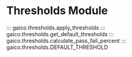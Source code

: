 # Thresholds Module

::: gaico.thresholds.apply_thresholds
::: gaico.thresholds.get_default_thresholds
::: gaico.thresholds.calculate_pass_fail_percent
::: gaico.thresholds.DEFAULT_THRESHOLD
